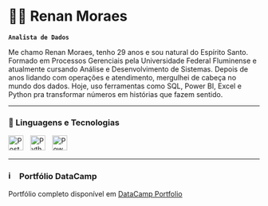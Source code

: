 # 👨‍💻 Renan Moraes

**`Analista de Dados`**

Me chamo Renan Moraes, tenho 29 anos e sou natural do Espírito Santo. Formado em Processos Gerenciais pela Universidade Federal Fluminense e atualmente cursando Análise e Desenvolvimento de Sistemas. 
Depois de anos lidando com operações e atendimento, mergulhei de cabeça no mundo dos dados. Hoje, uso ferramentas como SQL, Power BI, Excel e Python pra transformar números em histórias que fazem sentido.


---

### 🤖 Linguagens e Tecnologias

<p align="left">
  <img 
    alt="PostgreSQL" 
    title="PostgreSQL" 
    width="30px" 
    style="margin-right: 10px;" 
    src="https://cdn.jsdelivr.net/gh/devicons/devicon@latest/icons/postgresql/postgresql-original.svg" 
  />
  <img 
    alt="Python" 
    title="Python" 
    width="30px" 
    style="margin-right: 10px;" 
    src="https://cdn.jsdelivr.net/gh/devicons/devicon@latest/icons/python/python-original.svg" 
  />
  <img 
    alt="Power BI" 
    title="Power BI" 
    width="30px" 
    style="margin-right: 10px;" 
    src="https://img.icons8.com/color/48/power-bi.png" 
  />


---


### <img width="18" height="17" alt="image" src="https://github.com/user-attachments/assets/fe3bf91e-282e-4dbd-bc33-2eba015f1ad6" /> Portfólio DataCamp 

Portfólio completo disponível em [DataCamp Portfolio](https://www.datacamp.com/portfolio/renanmoraess)  

<br/>
<br/>


